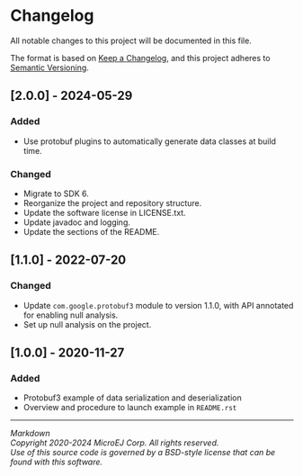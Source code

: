 # Changelog

All notable changes to this project will be documented in this file.

The format is based on [Keep a Changelog](https://keepachangelog.com/en/1.0.0/),
and this project adheres to [Semantic Versioning](https://semver.org/spec/v2.0.0.html).

## [2.0.0] - 2024-05-29

### Added

- Use protobuf plugins to automatically generate data classes at build time.

### Changed

- Migrate to SDK 6.
- Reorganize the project and repository structure.
- Update the software license in LICENSE.txt.
- Update javadoc and logging.
- Update the sections of the README.

## [1.1.0] - 2022-07-20

### Changed

- Update `com.google.protobuf3` module to version 1.1.0, with API annotated for enabling null analysis.
- Set up null analysis on the project.

## [1.0.0] - 2020-11-27

### Added

- Protobuf3 example of data serialization and deserialization
- Overview and procedure to launch example in `README.rst`

---  
_Markdown_  
_Copyright 2020-2024 MicroEJ Corp. All rights reserved._  
_Use of this source code is governed by a BSD-style license that can be found with this software._  
